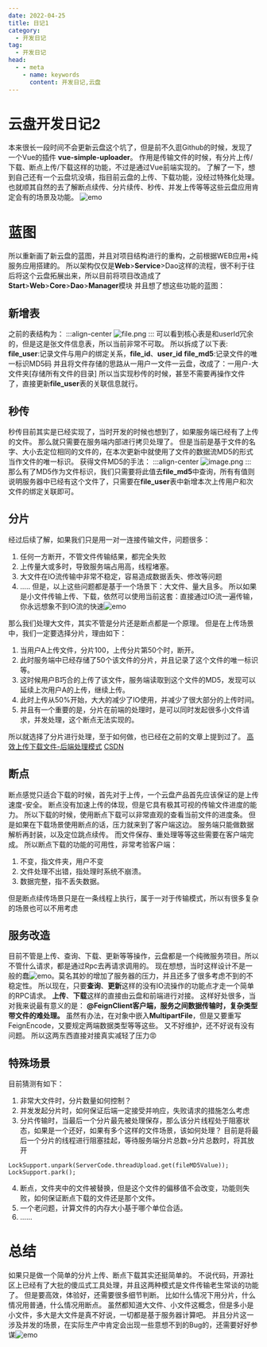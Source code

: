```yaml
---
date: 2022-04-25
title: 日记1
category: 
  - 开发日记
tag:
  - 开发日记
head:
  - - meta
    - name: keywords
      content: 开发日记,云盘
---
```

# 云盘开发日记2

本来很长一段时间不会更新云盘这个坑了，但是前不久逛Github的时候，发现了一个Vue的插件
**vue-simple-uploader**。
作用是传输文件的时候，有分片上传/下载、断点上传/下载这样的功能，不过是通过Vue前端实现的。
了解了一下，想到自己还有一个云盘坑没填，指目前云盘的上传、下载功能，没经过特殊化处理。
也就顺其自然的去了解断点续传、分片续传、秒传、并发上传等等这些云盘应用肯定会有的场景及功能。
![emo](https://leyuna-blog-img.oss-cn-hangzhou.aliyuncs.com/image/emo/QQ图片20220302210443.jpg)
# 蓝图
所以重新画了新云盘的蓝图，并且对项目结构进行的重构，之前根据WEB应用+纯服务应用搭建的。
所以架构仅仅是**Web**>**Service**>Dao这样的流程，很不利于往后将这个云盘拓展出来，所以目前将项目改造成了
**Start**>**Web**>**Core**>**Dao**>**Manager**模块
并且想了想这些功能的蓝图：
## 新增表
之前的表结构为：
:::align-center
![file.png](https://leyuna-blog-img.oss-cn-hangzhou.aliyuncs.com/image/2022-04-24/file.png)
:::
可以看到核心表是和userId冗余的，但是这是张文件信息表，所以当前非常不可取。
所以拆成了以下表:
**file_user**:记录文件与用户的绑定关系，**file_id**、**user_id**
**file_md5**:记录文件的唯一标识MD5码
并且将文件存储的思路从一用户一文件一云盘，改成了：一用户-大文件夹[存储所有文件的目录]
所以当实现秒传的时候，甚至不需要再操作文件了，直接更新**file_user**表的关联信息就行。
## 秒传
秒传目前其实是已经实现了，当时开发的时候也想到了，如果服务端已经有了上传的文件。
那么就只需要在服务端内部进行拷贝处理了。
但是当前是基于文件的名字、大小去定位相同的文件的，在本次更新中就使用了文件的数据流MD5的形式当作文件的唯一标识。
获得文件MD5的手法：
:::align-center
![image.png](https://leyuna-blog-img.oss-cn-hangzhou.aliyuncs.com/image/2022-04-24/image.png)
:::
那么有了MD5作为文件标识，我们只需要将此值去**file_md5**中查询，所有有值则说明服务器中已经有这个文件了，只需要在**file_user**表中新增本次上传用户和次文件的绑定关联即可。
## 分片
经过后续了解，如果我们只是用一对一连接传输文件，问题很多：
1. 任何一方断开，不管文件传输结果，都完全失败
2. 上传量大或多时，导致服务端占用高，线程堵塞。
3. 大文件在IO流传输中非常不稳定，容易造成数据丢失、修改等问题
4. .....
但是，以上这些问题都是基于一个场景下：大文件、量大且多。
所以如果是小文件传输上传、下载，依然可以使用当前这套：直接通过IO流一遍传输，你永远想象不到IO流的快速![emo](https://leyuna-blog-img.oss-cn-hangzhou.aliyuncs.com/image/emo/QQ图片20220302210521.jpg)

那么我们处理大文件，其实不管是分片还是断点都是一个原理。
但是在上传场景中，我们一定要选择分片，理由如下：
1. 当用户A上传文件，分片100，上传分片第50个时，断开。
2. 此时服务端中已经存储了50个该文件的分片，并且记录了这个文件的唯一标识等。
3. 这时候用户B巧合的上传了该文件，服务端读取到这个文件的MD5，发现可以延续上次用户A的上传，继续上传。
4. 此时上传从50%开始，大大的减少了IO使用，并减少了很大部分的上传时间。
5. 并且有一个重要的是，分片在前端的处理时，是可以同时发起很多小文件请求，并发处理，这个断点无法实现的。

所以就选择了分片进行处理，至于如何做，也已经在之前的文章上提到过了。
[高效上传下载文件-后端处理模式](https://leyuna.xyz/#/blog?blogId=1517181743888936962)
[CSDN](https://blog.csdn.net/weixin_42454225/article/details/124335470?spm=1001.2014.3001.5502)
## 断点
断点感觉只适合下载的时候，首先对于上传，一个云盘产品首先应该保证的是上传速度-安全。
断点没有加速上传的体现，但是它具有极其可视的传输文件进度的能力。
所以下载的时候，使用断点下载可以非常直观的查看当前文件的进度条。
但是如果在下载场景使用断点的话，压力就来到了客户端这边。
服务端只能做数据解析再封装，以及定位跳点续传。
而文件保存、重处理等等这些需要在客户端完成。
所以断点下载的功能的可用性，非常考验客户端：
1. 不变，指文件夹，用户不变
2. 文件处理不出错，指处理时系统不崩溃。
3. 数据完整，指不丢失数据。

但是断点续传场景只是在一条线程上执行，属于一对于传输模式，所以有很多复杂的场景也可以不用考虑
## 服务改造
目前不管是上传、查询、下载、更新等等操作，云盘都是一个纯微服务项目。所以不管什么请求，都是通过Rpc去再请求调用的。
现在想想，当时这样设计不是一般的蠢![emo](https://leyuna-blog-img.oss-cn-hangzhou.aliyuncs.com/image/emo/QQ图片20220302210452.png)。莫名其妙的增加了服务器的压力，并且还多了很多考虑不到的不稳定性。
所以现在，只要**查询**、**更新**这样的没有IO流操作的功能点才走一个简单的RPC请求。
**上传**、**下载**这样的直接由云盘和前端进行对接。
这样好处很多，当对我来说最有意义的是：
**@FeignClient客户端，服务之间数据传输时，复杂类型带文件的难处理。**
虽然有办法，在对象中嵌入**MultipartFile**，但是又要重写FeignEncode，又要规定两端数据类型等等这些。
又不好维护，还不好说有没有问题。
所以这两东西直接对接真实减轻了压力:rage:
## 特殊场景
目前猜测有如下：
1. 非常大文件时，分片数量如何控制？
2. 并发发起分片时，如何保证后端一定接受并响应，失败请求的措施怎么考虑
3. 分片传输时，当最后一个分片最先被处理保存，那么该分片线程处于阻塞状态，如果是一个还好，如果有多个这样的文件场景，该如何处理？ 目前是将最后一个分片的线程进行阻塞挂起，等待服务端分片总数=分片总数时，将其放开
```
LockSupport.unpark(ServerCode.threadUpload.get(fileMD5Value));
LockSupport.park();
```
4. 断点，文件夹中的文件被替换，但是这个文件的偏移值不会改变，功能则失败，如何保证断点下载的文件还是那个文件。
5. 一个老问题，计算文件的内存大小基于哪个单位合适。
6. ......
# 总结
如果只是做一个简单的分片上传、断点下载其实还挺简单的。
不说代码，开源社区上已经有了大批的傻瓜式工具处理，并且这两种模式是文件传输老生常谈的功能了。
但是要高效，体验好，还需要很多细节判断。
比如什么情况下用分片，什么情况用普通，什么情况用断点。
虽然都知道大文件、小文件这概念，但是多小是小文件，多大是大文件是真不好说，一切都是基于服务器计算吧。
并且分片这一涉及并发的场景，在实际生产中肯定会出现一些意想不到的Bug的，还需要好好参谋![emo](https://leyuna-blog-img.oss-cn-hangzhou.aliyuncs.com/image/emo/QQ图片20220302210445.jpg)
